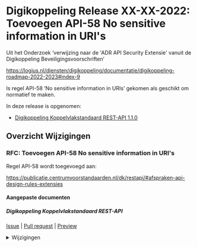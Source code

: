 # Digikoppeling Release XX-XX-2022: Toevoegen API-58 No sensitive information in URI's

Uit het Onderzoek ‘verwijzing naar de 'ADR API Security Extensie' vanuit de Digikoppeling Beveiligingsvoorschriften’

https://logius.nl/diensten/digikoppeling/documentatie/digikoppeling-roadmap-2022-2023#index-9

Is regel API-58 ‘No sensitive information in URIs’ gekomen als geschikt om normatief te maken.

In deze release is opgenomen:

* [Digikoppeling Koppelvlakstandaard REST-API 1.1.0](https://publicatie.centrumvoorstandaarden.nl/dk/restapi/)

## Overzicht Wijzigingen

### RFC: Toevoegen API-58 No sensitive information in URI's

Regel API-58 wordt toegevoegd aan:

https://publicatie.centrumvoorstandaarden.nl/dk/restapi/#afspraken-api-design-rules-extensies

#### Aangepaste documenten

##### Digikoppeling Koppelvlakstandaard REST-API
[Issue](https://github.com/Logius-standaarden/Digikoppeling-Koppelvlakstandaard-REST-API/issues/15) | [Pull request](https://github.com/Logius-standaarden/Digikoppeling-Koppelvlakstandaard-REST-API/pull/16) | [Preview](https://logius-standaarden.github.io/Publicatie-Preview/Digikoppeling-Koppelvlakstandaard-REST-API/Toevoegen-API-58/)
<details><summary>Wijzigingen</summary>

```diff
diff --git a/ch03_Digikoppeling Restful API profiel.md b/ch03_Digikoppeling Restful API profiel.md
index 58a2afe..e9cb78d 100644
--- a/ch03_Digikoppeling Restful API profiel.md	
+++ b/ch03_Digikoppeling Restful API profiel.md	
@@ -94,10 +94,12 @@ Hieronder wordt aangegeven welke regels uit de API Design Rules extensies in dit
 | Categorie | Principe | Extensie | Toelichting | Link |
 | --- | --- | --- | --- | --- |
 | Niet van toepassing | API-11: Secure connections using TLS | Security | Vervangen door Digikoppeling beveiligingsvoorschriften (*)  |[[Digikoppeling-Beveiligingsdocument]] |
+| Verplicht | API-58  No sensitive information in URIs | Security | | [API-58 No sensitive information in URIs  ](https://docs.geostandaarden.nl/api/def-hr-API-Strategie-ext-20211013/#api-58)|
 | Verplicht | API-13: Accept tokens as HTTP headers only | Security Authorisation | | [API-13: Accept tokens as HTTP headers only](https://docs.geostandaarden.nl/api/def-hr-API-Strategie-ext-20211013/#api-13) |
 | Aanbevolen | API-46: Use default error handling | Error handling | | [API-46: Use default error handling](https://docs.geostandaarden.nl/api/def-hr-API-Strategie-ext-20211013#api-46) |
 | Aanbevolen | API-47: Use the required HTTP status codes | Error handling  | | [API-47: Use the required HTTP status codes](https://docs.geostandaarden.nl/api/def-hr-API-Strategie-ext-20211013#api-47) |
 
+
 </span>
 
 (*) Wat betreft TLS zijn de Digikoppeling beveiligingsvoorschriften leidend , Zie [[Digikoppeling-Beveiligingsdocument]]
diff --git a/js/config.js b/js/config.js
index e105b24..a04c7e3 100644
--- a/js/config.js
+++ b/js/config.js
@@ -1,6 +1,6 @@
 var respecConfig = {
   //voor specStatus mogelijkheden zie https://github.com/Logius-standaarden/respec/wiki/specStatus
-  specStatus: "DEF",
+  specStatus: "CV",
   //voor specType mogelijkheden zie https://github.com/Logius-standaarden/respec/wiki/specType
   specType: "ST",
   
@@ -12,7 +12,8 @@ var respecConfig = {
   // Belangrijk: als publishDate niet opgegeven is, wordt bij de link "Laatst gepubliceerde versie" "geen" gezet. Anders wordt een link opgebouwd voor de laatste versie, met het formaat:
   publishDate: "2022-08-12",
 
-  publishVersion: "1.0.1",
+  publishVersion: "1.1.0",
+  previousPublishVersion: "1.0.1",
 
   addSectionLinks: true,
 
```

</details>
